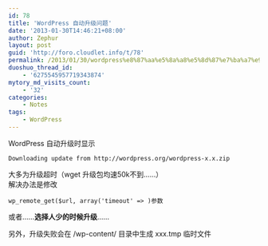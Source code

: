 ```yaml
---
id: 78
title: 'WordPress 自动升级问题'
date: '2013-01-30T14:46:21+08:00'
author: Zephur
layout: post
guid: 'http://foro.cloudlet.info/t/78'
permalink: /2013/01/30/wordpress%e8%87%aa%e5%8a%a8%e5%8d%87%e7%ba%a7%e9%97%ae%e9%a2%98/
duoshuo_thread_id:
    - '6275545957719343874'
mytory_md_visits_count:
    - '32'
categories:
    - Notes
tags:
    - WordPress
---
```


WordPress 自动升级时显示

```
Downloading update from http://wordpress.org/wordpress-x.x.zip

```

大多为升级超时（wget 升级包均速50k不到……）  
解决办法是修改

```
wp_remote_get($url, array('timeout' => )参数

```

或者……**选择人少的时候升级**……

另外，升级失败会在 /wp-content/ 目录中生成 xxx.tmp 临时文件